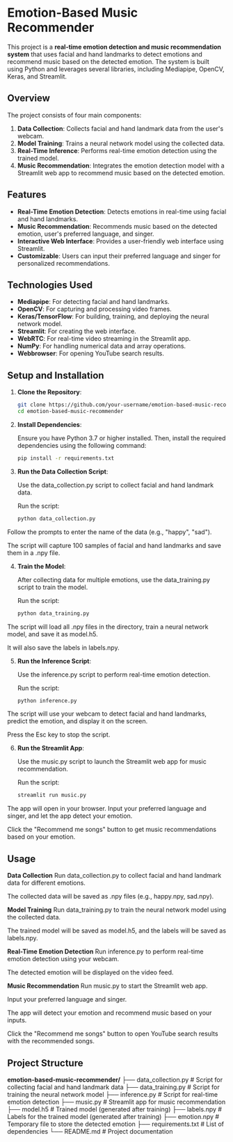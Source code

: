 # Emotion-Based Music Recommender

This project is a **real-time emotion detection and music recommendation system** that uses facial and hand landmarks to detect emotions and recommend music based on the detected emotion. The system is built using Python and leverages several libraries, including Mediapipe, OpenCV, Keras, and Streamlit.


## Overview

The project consists of four main components:
1. **Data Collection**: Collects facial and hand landmark data from the user's webcam.
2. **Model Training**: Trains a neural network model using the collected data.
3. **Real-Time Inference**: Performs real-time emotion detection using the trained model.
4. **Music Recommendation**: Integrates the emotion detection model with a Streamlit web app to recommend music based on the detected emotion.

## Features

- **Real-Time Emotion Detection**: Detects emotions in real-time using facial and hand landmarks.
- **Music Recommendation**: Recommends music based on the detected emotion, user's preferred language, and singer.
- **Interactive Web Interface**: Provides a user-friendly web interface using Streamlit.
- **Customizable**: Users can input their preferred language and singer for personalized recommendations.

## Technologies Used

- **Mediapipe**: For detecting facial and hand landmarks.
- **OpenCV**: For capturing and processing video frames.
- **Keras/TensorFlow**: For building, training, and deploying the neural network model.
- **Streamlit**: For creating the web interface.
- **WebRTC**: For real-time video streaming in the Streamlit app.
- **NumPy**: For handling numerical data and array operations.
- **Webbrowser**: For opening YouTube search results.

## Setup and Installation

1. **Clone the Repository**:
   ```bash
   git clone https://github.com/your-username/emotion-based-music-recommender.git
   cd emotion-based-music-recommender

2. **Install Dependencies**:

   Ensure you have Python 3.7 or higher installed. Then, install the required dependencies using the following command:
   ```bash
   pip install -r requirements.txt

3. **Run the Data Collection Script**:

   Use the data_collection.py script to collect facial and hand landmark data.

   Run the script:
   ```bash
   python data_collection.py

 Follow the prompts to enter the name of the data (e.g., "happy", "sad").

 The script will capture 100 samples of facial and hand landmarks and save them in a .npy file.

4. **Train the Model**:

   After collecting data for multiple emotions, use the data_training.py script to train the model.

   Run the script:
   ```bash
   python data_training.py

The script will load all .npy files in the directory, train a neural network model, and save it as model.h5.

It will also save the labels in labels.npy.

5. **Run the Inference Script**:

   Use the inference.py script to perform real-time emotion detection.

   Run the script:
   ```bash
   python inference.py
   
The script will use your webcam to detect facial and hand landmarks, predict the emotion, and display it on the screen.

Press the Esc key to stop the script.

6. **Run the Streamlit App**:

   Use the music.py script to launch the Streamlit web app for music recommendation.

   Run the script:
   ```bash
   streamlit run music.py

The app will open in your browser. Input your preferred language and singer, and let the app detect your emotion.

Click the "Recommend me songs" button to get music recommendations based on your emotion.


## Usage
**Data Collection**
Run data_collection.py to collect facial and hand landmark data for different emotions.

The collected data will be saved as .npy files (e.g., happy.npy, sad.npy).

**Model Training**
Run data_training.py to train the neural network model using the collected data.

The trained model will be saved as model.h5, and the labels will be saved as labels.npy.

**Real-Time Emotion Detection**
Run inference.py to perform real-time emotion detection using your webcam.

The detected emotion will be displayed on the video feed.

**Music Recommendation**
Run music.py to start the Streamlit web app.

Input your preferred language and singer.

The app will detect your emotion and recommend music based on your inputs.

Click the "Recommend me songs" button to open YouTube search results with the recommended songs.

## Project Structure

**emotion-based-music-recommender/**
├── data_collection.py       # Script for collecting facial and hand landmark data
├── data_training.py         # Script for training the neural network model
├── inference.py             # Script for real-time emotion detection
├── music.py                 # Streamlit app for music recommendation
├── model.h5                 # Trained model (generated after training)
├── labels.npy               # Labels for the trained model (generated after training)
├── emotion.npy              # Temporary file to store the detected emotion
├── requirements.txt         # List of dependencies
└── README.md                # Project documentation
